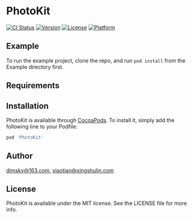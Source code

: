 # PhotoKit

[![CI Status](https://img.shields.io/travis/dimsky@163.com/PhotoKit.svg?style=flat)](https://travis-ci.org/dimsky@163.com/PhotoKit)
[![Version](https://img.shields.io/cocoapods/v/PhotoKit.svg?style=flat)](https://cocoapods.org/pods/PhotoKit)
[![License](https://img.shields.io/cocoapods/l/PhotoKit.svg?style=flat)](https://cocoapods.org/pods/PhotoKit)
[![Platform](https://img.shields.io/cocoapods/p/PhotoKit.svg?style=flat)](https://cocoapods.org/pods/PhotoKit)

## Example

To run the example project, clone the repo, and run `pod install` from the Example directory first.

## Requirements

## Installation

PhotoKit is available through [CocoaPods](https://cocoapods.org). To install
it, simply add the following line to your Podfile:

```ruby
pod 'PhotoKit'
```

## Author

dimsky@163.com, xiaotian@xingshulin.com

## License

PhotoKit is available under the MIT license. See the LICENSE file for more info.
